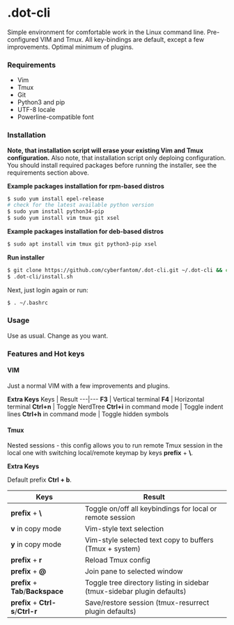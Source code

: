 # .dot-cli
 Simple environment for comfortable work in the Linux command line. Pre-configured VIM and Tmux. All key-bindings are default, except a few improvements. Optimal minimum of plugins.

### Requirements
- Vim
- Tmux
- Git
- Python3 and pip
- UTF-8 locale
- Powerline-compatible font

### Installation
**Note, that installation script will erase your existing Vim and Tmux configuration.**
Also note, that installation script only deploing configuration. You should install required packages before running the installer, see the requirements section above.

**Example packages installation for rpm-based distros**
```bash
$ sudo yum install epel-release
# check for the latest available python version
$ sudo yum install python34-pip
$ sudo yum install vim tmux git xsel
```

**Example packages installation for deb-based distros**
```bash
$ sudo apt install vim tmux git python3-pip xsel
```

**Run installer**
```bash
$ git clone https://github.com/cyberfantom/.dot-cli.git ~/.dot-cli && cd ~/
$ .dot-cli/install.sh
```
Next, just login again or run:
```bash
$ . ~/.bashrc
```

### Usage
Use as usual. Change as you want.

### Features and Hot keys

#### VIM

Just a normal VIM with a few improvements and plugins.

**Extra Keys**
Keys | Result
---|---
**F3** | Vertical terminal
**F4** | Horizontal terminal
**Ctrl+n** | Toggle NerdTree
**Ctrl+i** in command mode | Toggle indent lines
**Ctrl+h** in command mode | Toggle hidden symbols

#### Tmux

Nested sessions - this config allows you to run remote Tmux session in the local one with switching local/remote keymap by keys **prefix** + **\\**.

**Extra Keys**

Default prefix **Ctrl + b**.

Keys | Result
---|---
**prefix** + **\\** | Toggle on/off all keybindings for local or remote session
**v** in copy mode | Vim-style text selection
**y** in copy mode | Vim-style selected text copy to buffers (Tmux + system)
**prefix** + **r** | Reload Tmux config
**prefix** + **@** | Join pane to selected window
**prefix** + **Tab**/**Backspace** | Toggle tree directory listing in sidebar (tmux-sidebar plugin defaults)
**prefix** + **Ctrl-s**/**Ctrl-r** | Save/restore session (tmux-resurrect plugin defaults)
